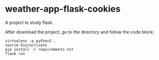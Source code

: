 # weather-app-flask-cookies
A project to study flask.

After download the project, go to the directory and follow the code block:

    virtualenv -p python3 .
    source bin/activate
    pip install -r requirements.txt
    flask run


